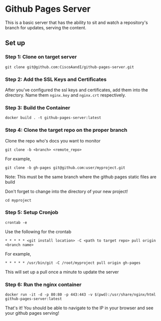 # Github Pages Server

This is a basic server that has the ability to sit and watch a repository's branch for updates, serving the content.

## Set up

### Step 1: Clone on target server

    git clone git@github.com:CiscoAandI/github-pages-server.git

### Step 2: Add the SSL Keys and Certificates

After you've configured the ssl keys and certificates, add them into the directory. Name them `nginx.key` and `nginx.crt` respectively.

### Step 3: Build the Container

    docker build . -t github-pages-server:latest

### Step 4: Clone the target repo on the proper branch

Clone the repo who's docs you want to monitor

    git clone -b <branch> <remote_repo>

For example,

    git clone -b gh-pages git@github.com:user/myproject.git

Note: This must be the same branch where the github pages static files are build

Don't forget to change into the directory of your new project!

    cd myproject

### Step 5: Setup Cronjob

    crontab -e

Use the following for the crontab

    * * * * * <git install location> -C <path to target repo> pull origin <branch name>

For example,

    * * * * * /usr/bin/git -C /root/myproject pull origin gh-pages

This will set up a pull once a minute to update the server

### Step 6: Run the nginx container

    docker run -it -d -p 80:80 -p 443:443 -v $(pwd):/usr/share/nginx/html github-pages-server:latest

That's it! You should be able to navigate to the IP in your browser and see your github pages serving!

